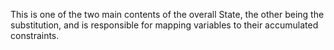 This is one of the two main contents of the overall State, the other being the substitution, and is responsible for mapping variables to their accumulated constraints. 